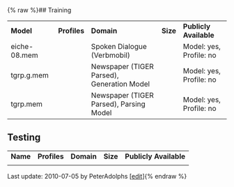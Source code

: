 {% raw %}## Training

|              |              |                                            |          |                         |
|--------------|--------------|--------------------------------------------|----------|-------------------------|
| **Model**    | **Profiles** | **Domain**                                 | **Size** | **Publicly Available**  |
| eiche-08.mem |              | Spoken Dialogue (Verbmobil)                |          | Model: yes, Profile: no |
| tgrp.g.mem   |              | Newspaper (TIGER Parsed), Generation Model |          | Model: yes, Profile: no |
| tgrp.mem     |              | Newspaper (TIGER Parsed), Parsing Model    |          | Model: yes, Profile: no |

## Testing

|          |              |            |          |                        |
|----------|--------------|------------|----------|------------------------|
| **Name** | **Profiles** | **Domain** | **Size** | **Publicly Available** |
|          |              |            |          |                        |

Last update: 2010-07-05 by PeterAdolphs [[edit](https://github.com/delph-in/docs/wiki/GgDataSets/_edit)]{% endraw %}